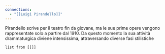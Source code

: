 ```yaml
---
connections:
  - "[[Luigi Pirandello]]"
---
```

Pirandello scrive per il teatro fin da giovane, ma le sue prime opere vengono rappresentate solo a partire dal 1910. Da questo momento la sua attività drammaturgica diviene intensissima, attraversando diverse fasi stilistiche

```dataview
list from [[]]
```
